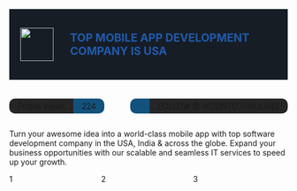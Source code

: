 <div style="padding:20px;display: flex; align-items: center;background: #161D25">
   <img style="margin-right: 30px" src="logo.svg" height="60"> 
   <p style="color:#215AAC;font-size:20px;font-weight:bold;margin-left:auto;">TOP MOBILE APP DEVELOPMENT COMPANY IS USA</p>
</div>

<div style="display:flex;padding-top:20px;">
    <p style="padding:5px 15px; background:#252525; border-top-left-radius:10px; border-bottom-left-radius:10px;">Profile Views</p>
    <p style="background:#12527C;padding:5px 15px;border-top-right-radius:10px;border-bottom-right-radius:10px;">224</p>
    <p style="padding:8px 10px 0px 10px; background:#12527C; border-top-left-radius:10px; border-bottom-left-radius:10px;margin-left:auto;">
         <img src="twitter-transparent-bg-logo.svg" height="15">
    </p>
    <p style="background:#252525;padding:5px 15px;border-top-right-radius:10px;border-bottom-right-radius:10px;">FOLLOW @ MOONTECHNOLABS</p>
</div>

<p>Turn your awesome idea into a world-class mobile app with top software development company in the USA, India & across the globe. Expand your business opportunities with our scalable and seamless IT services to speed up your growth.</p>

<div style="display: grid;grid-template-columns: 33% 33% 33%;">
    <div>1</div>
    <div>2</div>
    <div>3</div>
</div>
